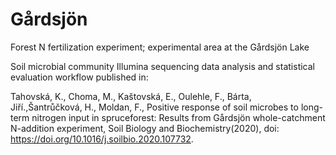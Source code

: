 # Gårdsjön

Forest N fertilization experiment; experimental area at the Gårdsjön Lake

Soil microbial community Illumina sequencing data analysis and statistical evaluation workflow published in: 

Tahovská, K., Choma, M., Kaštovská, E., Oulehle, F., Bárta, Jiří.,Šantrůčková, H., Moldan, F., Positive response of soil microbes to long-term nitrogen input in spruceforest: Results from Gårdsjön whole-catchment N-addition experiment, Soil Biology and Biochemistry(2020), doi: https://doi.org/10.1016/j.soilbio.2020.107732.
